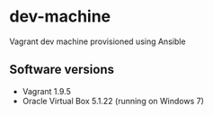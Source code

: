 # dev-machine
Vagrant dev machine provisioned using Ansible

## Software versions

- Vagrant 1.9.5
- Oracle Virtual Box 5.1.22 (running on Windows 7)
